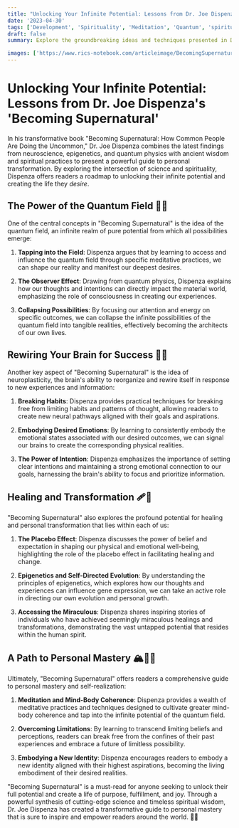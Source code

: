 ```yaml
---
title: "Unlocking Your Infinite Potential: Lessons from Dr. Joe Dispenza's 'Becoming Supernatural'"
date: '2023-04-30'
tags: ['Development', 'Spirituality', 'Meditation', 'Quantum', 'spiritualpractices']
draft: false
summary: Explore the groundbreaking ideas and techniques presented in Dr. Joe Dispenza's "Becoming Supernatural," a guide to unlocking your infinite potential and creating the life you desire. Discover how the intersection of science and spirituality can help you transcend limitations and achieve the extraordinary.

images: ['https://www.rics-notebook.com/articleimage/BecomingSupernatural.webp']
---
```


# Unlocking Your Infinite Potential: Lessons from Dr. Joe Dispenza's 'Becoming Supernatural'

In his transformative book "Becoming Supernatural: How Common People Are Doing the Uncommon," Dr. Joe Dispenza combines the latest findings from neuroscience, epigenetics, and quantum physics with ancient wisdom and spiritual practices to present a powerful guide to personal transformation. By exploring the intersection of science and spirituality, Dispenza offers readers a roadmap to unlocking their infinite potential and creating the life they _desire_.

## The Power of the Quantum Field 🌌✨

One of the central concepts in "Becoming Supernatural" is the idea of the quantum field, an infinite realm of pure potential from which all possibilities emerge:

1. **Tapping into the Field**: Dispenza argues that by learning to access and influence the quantum field through specific meditative practices, we can shape our reality and manifest our deepest desires.

2. **The Observer Effect**: Drawing from quantum physics, Dispenza explains how our thoughts and intentions can directly impact the material world, emphasizing the role of consciousness in creating our experiences.

3. **Collapsing Possibilities**: By focusing our attention and energy on specific outcomes, we can collapse the infinite possibilities of the quantum field into tangible realities, effectively becoming the architects of our own lives.

## Rewiring Your Brain for Success 🧠💡

Another key aspect of "Becoming Supernatural" is the idea of neuroplasticity, the brain's ability to reorganize and rewire itself in response to new experiences and information:

1. **Breaking Habits**: Dispenza provides practical techniques for breaking free from limiting habits and patterns of thought, allowing readers to create new neural pathways aligned with their goals and aspirations.

2. **Embodying Desired Emotions**: By learning to consistently embody the emotional states associated with our desired outcomes, we can signal our brains to create the corresponding physical realities.

3. **The Power of Intention**: Dispenza emphasizes the importance of setting clear intentions and maintaining a strong emotional connection to our goals, harnessing the brain's ability to focus and prioritize information.

## Healing and Transformation 🩹🦋

"Becoming Supernatural" also explores the profound potential for healing and personal transformation that lies within each of us:

1. **The Placebo Effect**: Dispenza discusses the power of belief and expectation in shaping our physical and emotional well-being, highlighting the role of the placebo effect in facilitating healing and change.

2. **Epigenetics and Self-Directed Evolution**: By understanding the principles of epigenetics, which explores how our thoughts and experiences can influence gene expression, we can take an active role in directing our own evolution and personal growth.

3. **Accessing the Miraculous**: Dispenza shares inspiring stories of individuals who have achieved seemingly miraculous healings and transformations, demonstrating the vast untapped potential that resides within the human spirit.

## A Path to Personal Mastery 🏔️🧗‍♂️

Ultimately, "Becoming Supernatural" offers readers a comprehensive guide to personal mastery and self-realization:

1. **Meditation and Mind-Body Coherence**: Dispenza provides a wealth of meditative practices and techniques designed to cultivate greater mind-body coherence and tap into the infinite potential of the quantum field.

2. **Overcoming Limitations**: By learning to transcend limiting beliefs and perceptions, readers can break free from the confines of their past experiences and embrace a future of limitless possibility.

3. **Embodying a New Identity**: Dispenza encourages readers to embody a new identity aligned with their highest aspirations, becoming the living embodiment of their desired realities.

"Becoming Supernatural" is a must-read for anyone seeking to unlock their full potential and create a life of purpose, fulfillment, and joy. Through a powerful synthesis of cutting-edge science and timeless spiritual wisdom, Dr. Joe Dispenza has created a transformative guide to personal mastery that is sure to inspire and empower readers around the world. 🌟🔑
